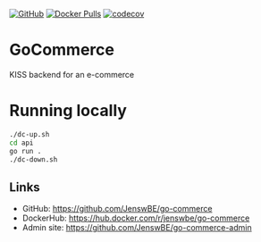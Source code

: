 [![GitHub](https://img.shields.io/github/license/JenswBE/go-commerce)](https://github.com/JenswBE/go-commerce)
[![Docker Pulls](https://img.shields.io/docker/pulls/jenswbe/go-commerce)](https://hub.docker.com/r/jenswbe/go-commerce)
[![codecov](https://codecov.io/gh/JenswBE/go-commerce/branch/master/graph/badge.svg?token=S2oyV1sTWU)](https://codecov.io/gh/JenswBE/go-commerce)

# GoCommerce

KISS backend for an e-commerce

# Running locally

```bash
./dc-up.sh
cd api
go run .
./dc-down.sh
```

## Links

- GitHub: https://github.com/JenswBE/go-commerce
- DockerHub: https://hub.docker.com/r/jenswbe/go-commerce
- Admin site: https://github.com/JenswBE/go-commerce-admin
